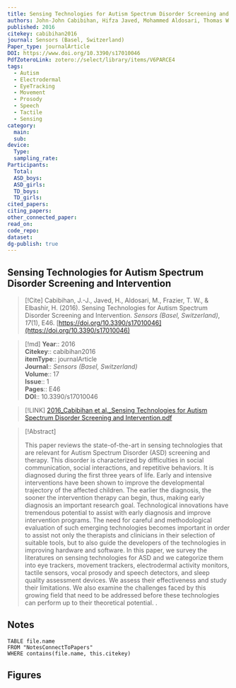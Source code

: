 ```yaml
---
title: Sensing Technologies for Autism Spectrum Disorder Screening and Intervention
authors: John-John Cabibihan, Hifza Javed, Mohammed Aldosari, Thomas W Frazier, Haitham Elbashir
published: 2016
citekey: cabibihan2016
journal: Sensors (Basel, Switzerland)
Paper_type: journalArticle
DOI: https://www.doi.org/10.3390/s17010046
PdfZoteroLink: zotero://select/library/items/V6PARCE4
tags:
  - Autism
  - Electrodermal
  - EyeTracking
  - Movement
  - Prosody
  - Speech
  - Tactile
  - Sensing
category:
  main: 
  sub: 
device:
  Type: 
  sampling_rate: 
Participants:
  Total: 
  ASD_boys: 
  ASD_girls: 
  TD_boys: 
  TD_girls: 
cited_papers: 
citing_papers: 
other_connected_paper: 
read_on: 
code_repo: 
dataset: 
dg-publish: true
---
```


## Sensing Technologies for Autism Spectrum Disorder Screening and Intervention

> [!Cite]
> Cabibihan, J.-J., Javed, H., Aldosari, M., Frazier, T. W., & Elbashir, H. (2016). Sensing Technologies for Autism Spectrum Disorder Screening and Intervention. _Sensors (Basel, Switzerland)_, _17_(1), E46. [https://doi.org/10.3390/s17010046](https://doi.org/10.3390/s17010046)


>[!md]
> **Year**:: 2016   
> **Citekey**:: cabibihan2016  
> **itemType**:: journalArticle  
> **Journal**:: *Sensors (Basel, Switzerland)*  
> **Volume**:: 17  
> **Issue**:: 1   
> **Pages**:: E46  
> **DOI**:: 10.3390/s17010046    

> [!LINK] 
> [2016_Cabibihan et al._Sensing Technologies for Autism Spectrum Disorder Screening and Intervention.pdf](zotero://select/library/items/TSX5IH6P)

> [!Abstract]
>
> This paper reviews the state-of-the-art in sensing technologies that are relevant for Autism Spectrum Disorder (ASD) screening and therapy. This disorder is characterized by difficulties in social communication, social interactions, and repetitive behaviors. It is diagnosed during the first three years of life. Early and intensive interventions have been shown to improve the developmental trajectory of the affected children. The earlier the diagnosis, the sooner the intervention therapy can begin, thus, making early diagnosis an important research goal. Technological innovations have tremendous potential to assist with early diagnosis and improve intervention programs. The need for careful and methodological evaluation of such emerging technologies becomes important in order to assist not only the therapists and clinicians in their selection of suitable tools, but to also guide the developers of the technologies in improving hardware and software. In this paper, we survey the literatures on sensing technologies for ASD and we categorize them into eye trackers, movement trackers, electrodermal activity monitors, tactile sensors, vocal prosody and speech detectors, and sleep quality assessment devices. We assess their effectiveness and study their limitations. We also examine the challenges faced by this growing field that need to be addressed before these technologies can perform up to their theoretical potential.
>.
> 


## Notes

```dataview 
TABLE file.name 
FROM "NotesConnectToPapers" 
WHERE contains(file.name, this.citekey)
```



## Figures

